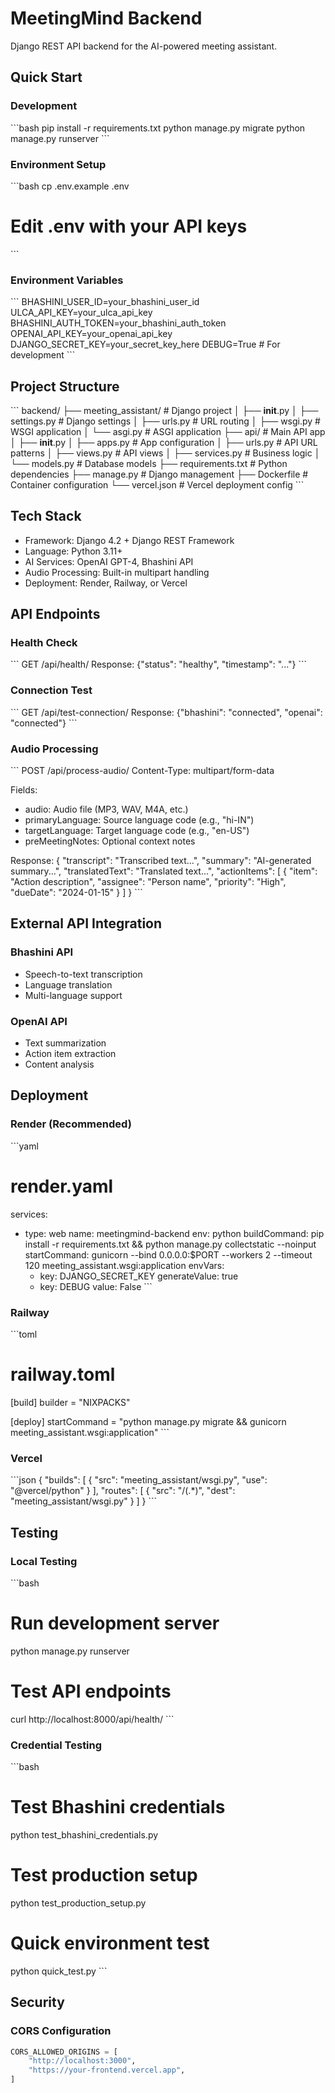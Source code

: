 # MeetingMind Backend

Django REST API backend for the AI-powered meeting assistant.

## Quick Start

### Development
\`\`\`bash
pip install -r requirements.txt
python manage.py migrate
python manage.py runserver
\`\`\`

### Environment Setup
\`\`\`bash
cp .env.example .env
# Edit .env with your API keys
\`\`\`

### Environment Variables
\`\`\`
BHASHINI_USER_ID=your_bhashini_user_id
ULCA_API_KEY=your_ulca_api_key
BHASHINI_AUTH_TOKEN=your_bhashini_auth_token
OPENAI_API_KEY=your_openai_api_key
DJANGO_SECRET_KEY=your_secret_key_here
DEBUG=True  # For development
\`\`\`

## Project Structure

\`\`\`
backend/
├── meeting_assistant/     # Django project
│   ├── __init__.py
│   ├── settings.py       # Django settings
│   ├── urls.py          # URL routing
│   ├── wsgi.py          # WSGI application
│   └── asgi.py          # ASGI application
├── api/                  # Main API app
│   ├── __init__.py
│   ├── apps.py          # App configuration
│   ├── urls.py          # API URL patterns
│   ├── views.py         # API views
│   ├── services.py      # Business logic
│   └── models.py        # Database models
├── requirements.txt      # Python dependencies
├── manage.py            # Django management
├── Dockerfile           # Container configuration
└── vercel.json          # Vercel deployment config
\`\`\`

## Tech Stack

- Framework: Django 4.2 + Django REST Framework
- Language: Python 3.11+
- AI Services: OpenAI GPT-4, Bhashini API
- Audio Processing: Built-in multipart handling
- Deployment: Render, Railway, or Vercel

## API Endpoints

### Health Check
\`\`\`
GET /api/health/
Response: {"status": "healthy", "timestamp": "..."}
\`\`\`

### Connection Test
\`\`\`
GET /api/test-connection/
Response: {"bhashini": "connected", "openai": "connected"}
\`\`\`

### Audio Processing
\`\`\`
POST /api/process-audio/
Content-Type: multipart/form-data

Fields:
- audio: Audio file (MP3, WAV, M4A, etc.)
- primaryLanguage: Source language code (e.g., "hi-IN")
- targetLanguage: Target language code (e.g., "en-US")
- preMeetingNotes: Optional context notes

Response:
{
  "transcript": "Transcribed text...",
  "summary": "AI-generated summary...",
  "translatedText": "Translated text...",
  "actionItems": [
    {
      "item": "Action description",
      "assignee": "Person name",
      "priority": "High",
      "dueDate": "2024-01-15"
    }
  ]
}
\`\`\`

## External API Integration

### Bhashini API
- Speech-to-text transcription
- Language translation
- Multi-language support

### OpenAI API
- Text summarization
- Action item extraction
- Content analysis

## Deployment

### Render (Recommended)
\`\`\`yaml
# render.yaml
services:
  - type: web
    name: meetingmind-backend
    env: python
    buildCommand: pip install -r requirements.txt && python manage.py collectstatic --noinput
    startCommand: gunicorn --bind 0.0.0.0:$PORT --workers 2 --timeout 120 meeting_assistant.wsgi:application
    envVars:
      - key: DJANGO_SECRET_KEY
        generateValue: true
      - key: DEBUG
        value: False
\`\`\`

### Railway
\`\`\`toml
# railway.toml
[build]
builder = "NIXPACKS"

[deploy]
startCommand = "python manage.py migrate && gunicorn meeting_assistant.wsgi:application"
\`\`\`

### Vercel
\`\`\`json
{
  "builds": [
    {
      "src": "meeting_assistant/wsgi.py",
      "use": "@vercel/python"
    }
  ],
  "routes": [
    {
      "src": "/(.*)",
      "dest": "meeting_assistant/wsgi.py"
    }
  ]
}
\`\`\`

## Testing

### Local Testing
\`\`\`bash
# Run development server
python manage.py runserver

# Test API endpoints
curl http://localhost:8000/api/health/
\`\`\`

### Credential Testing
\`\`\`bash
# Test Bhashini credentials
python test_bhashini_credentials.py

# Test production setup
python test_production_setup.py

# Quick environment test
python quick_test.py
\`\`\`

## Security

### CORS Configuration
```python
CORS_ALLOWED_ORIGINS = [
    "http://localhost:3000",
    "https://your-frontend.vercel.app",
]
